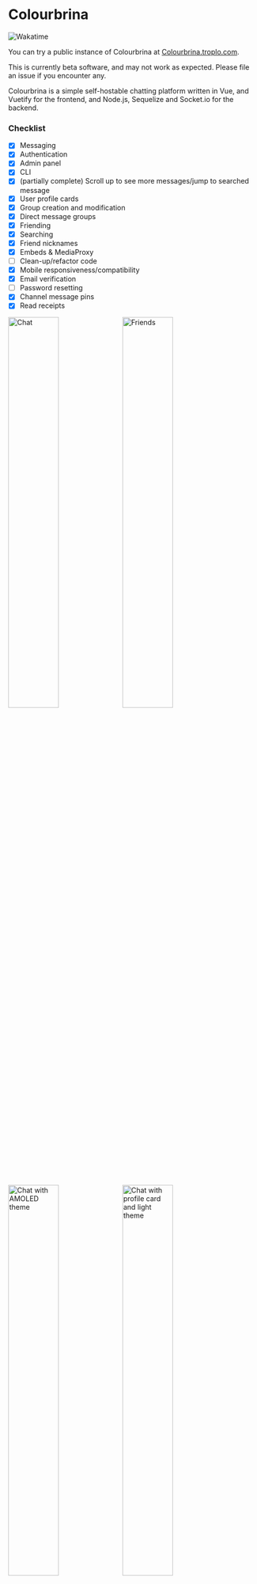 # Colourbrina

![Wakatime](https://wakatime.troplo.com/api/badge/Troplo/interval:any/project:Colourbrina?label=wakatime)

You can try a public instance of Colourbrina at [Colourbrina.troplo.com](https://Colourbrina.troplo.com/).

This is currently beta software, and may not work as expected. Please file an issue if you encounter any.

Colourbrina is a simple self-hostable chatting platform written in Vue, and Vuetify for the frontend, and Node.js, Sequelize and Socket.io for the backend.

### Checklist
- [x] Messaging
- [x] Authentication
- [x] Admin panel
- [x] CLI
- [x] (partially complete) Scroll up to see more messages/jump to searched message
- [x] User profile cards
- [x] Group creation and modification
- [x] Direct message groups
- [x] Friending
- [x] Searching
- [x] Friend nicknames
- [x] Embeds & MediaProxy
- [ ] Clean-up/refactor code
- [x] Mobile responsiveness/compatibility
- [x] Email verification
- [ ] Password resetting
- [x] Channel message pins
- [x] Read receipts

<img src="https://i.troplo.com/i/cb08c414644d.png" alt="Chat" width="45%"></img>
<img src="https://i.troplo.com/i/9e5beb241d19.png" alt="Friends" width="45%"></img>
<img src="https://i.troplo.com/i/a0459cbfd312.png" alt="Chat with AMOLED theme" width="45%"></img>
<img src="https://i.troplo.com/i/48f5e875d455.png" alt="Chat with profile card and light theme" width="45%"></img>
## Backend setup
First, configure a database and user (MariaDB strongly recommended) for Colourbrina.<br>
Please navigate to the `backend` folder and run `yarn`.<br>

Then navigate to the `cli` folder, and run the following commands:

```
yarn
```
to install dependencies, and then
```
node .
```
which should result in an interactive CLI prompt looking like the following:
```
Troplo/Colourbrina CLI
Colourbrina version 1.0.1
Failed to check for updates, ensure you are connected to the internet, and services.troplo.com is whitelisted behind any potential firewalls.
? Please select an option (Use arrow keys)
❯ Setup 
  Create user 
  Run migrations 
  Update/create config file 
  Check for updates 
  Build frontend for production 
  Exit
```
Select setup, and go through the steps.<br>After completing the initial setup, you may run `yarn build` in the frontend folder, or select "Build frontend for production" in the CLI.<br>
The backend service can now be started with `node .` in the `backend` folder which will run on port `23998`.

A systemd service example config file can be found at `Colourbrina.service`, and an `nginx.conf` example.
## Frontend setup

Rename .env.example to .env and fill it out with your own information.

```
yarn install
```

### Compiles and hot-reloads for development

```
yarn serve
```

### Compiles and minifies for production

```
yarn build
```

### Lints and fixes files

```
yarn lint
```

### Customize configuration

See [Configuration Reference](https://cli.vuejs.org/config/).

#### View the Colourbrina license in the LICENSE file.
